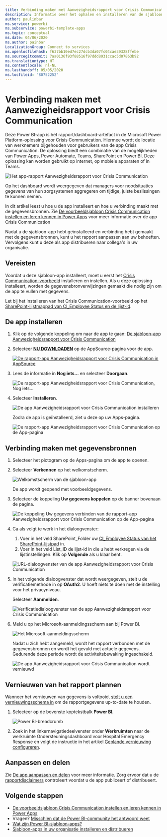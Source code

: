 ```yaml
---
title: Verbinding maken met Aanwezigheidsrapport voor Crisis Communication
description: Informatie over het ophalen en installeren van de sjabloon-app COVID-19-aanwezigheidsrapport voor Crisis Communication en het maken van verbinding met gegevens
author: paulinbar
ms.service: powerbi
ms.subservice: powerbi-template-apps
ms.topic: conceptual
ms.date: 04/06/2020
ms.author: painbar
LocalizationGroup: Connect to services
ms.openlocfilehash: f637bb10ed7ec27dcb3da07fc04cae39328ffebe
ms.sourcegitcommit: 7aa0136f93f88516f97ddd8031ccac5d07863b92
ms.translationtype: HT
ms.contentlocale: nl-NL
ms.lasthandoff: 05/05/2020
ms.locfileid: "80752252"
---
```

# <a name="connect-to-the-crisis-communication-presence-report"></a>Verbinding maken met Aanwezigheidsrapport voor Crisis Communication

Deze Power BI-app is het rapport/dashboard-artefact in de Microsoft Power Platform-oplossing voor Crisis Communication. Hiermee wordt de locatie van werknemers bijgehouden voor gebruikers van de app Crisis Communication. De oplossing biedt een combinatie van de mogelijkheden van Power Apps, Power Automate, Teams, SharePoint en Power BI. Deze oplossing kan worden gebruikt op internet, op mobiele apparaten of in Teams.

![Het app-rapport Aanwezigheidsrapport voor Crisis Communication](media/service-connect-to-crisis-communication-presence-report/service-crisis-communication-presence-report.png)

Op het dashboard wordt weergegeven dat managers voor noodsituaties gegevens van hun zorgsystemen aggregeren om tijdige, juiste beslissingen te kunnen nemen.

In dit artikel leest u hoe u de app installeert en hoe u verbinding maakt met de gegevensbronnen. Zie [De voorbeeldsjabloon Crisis Communication instellen en leren kennen in Power Apps](https://docs.microsoft.com/powerapps/maker/canvas-apps/sample-crisis-communication-app) voor meer informatie over de app Crisis Communication

Nadat u de sjabloon-app hebt geïnstalleerd en verbinding hebt gemaakt met de gegevensbronnen, kunt u het rapport aanpassen aan uw behoeften. Vervolgens kunt u deze als app distribueren naar collega's in uw organisatie.

## <a name="prerequisites"></a>Vereisten

Voordat u deze sjabloon-app installeert, moet u eerst het [Crisis Communication-voorbeeld](https://docs.microsoft.com/powerapps/maker/canvas-apps/sample-crisis-communication-app) installeren en instellen. Als u deze oplossing installeert, worden de gegevensbronverwijzingen gemaakt die nodig zijn om de app te vullen met gegevens.

Let bij het installeren van het Crisis Communication-voorbeeld op het [SharePoint-lijstmappad van CI_Employee Status en de lijst-id](https://docs.microsoft.com/powerapps/maker/canvas-apps/sample-crisis-communication-app#monitor-office-absences-with-power-bi).

## <a name="install-the-app"></a>De app installeren

1. Klik op de volgende koppeling om naar de app te gaan: [De sjabloon-app Aanwezigheidsrapport voor Crisis Communication](https://appsource.microsoft.com/en-us/product/power-bi/pbi-contentpacks.crisiscomms)

1. Selecteer [**NU DOWNLOADEN**](https://appsource.microsoft.com/en-us/product/power-bi/pbi-contentpacks.crisiscomms) op de AppSource-pagina voor de app.

    [![De rapport-app Aanwezigheidsrapport voor Crisis Communication in AppSource](media/service-connect-to-crisis-communication-presence-report/service-crisis-communication-presence-report-app-appsource-get-it-now.png)](https://appsource.microsoft.com/en-us/product/power-bi/pbi-contentpacks.crisiscomms)

1. Lees de informatie in **Nog iets...** en selecteer **Doorgaan**.

    ![De rapport-app Aanwezigheidsrapport voor Crisis Communication, Nog iets...](media/service-connect-to-crisis-communication-presence-report/service-crisis-communication-presence-report-1-more-thing.png)

1. Selecteer **Installeren**. 

    ![De app Aanwezigheidsrapport voor Crisis Communication installeren](media/service-connect-to-crisis-communication-presence-report/service-crisis-communication-presence-report-select-install.png)

    Zodra de app is geïnstalleerd, ziet u deze op uw Apps-pagina.

   ![De rapport-app Aanwezigheidsrapport voor Crisis Communication op de App-pagina](media/service-connect-to-crisis-communication-presence-report/service-crisis-communication-presence-report-app-apps-page-icon.png)

## <a name="connect-to-data-sources"></a>Verbinding maken met gegevensbronnen

1. Selecteer het pictogram op de Apps-pagina om de app te openen.

1. Selecteer **Verkennen** op het welkomstscherm.

   ![Welkomstscherm van de sjabloon-app](media/service-connect-to-crisis-communication-presence-report/service-crisis-communication-presence-report-app-splash-screen.png)

   De app wordt geopend met voorbeeldgegevens.

1. Selecteer de koppeling **Uw gegevens koppelen** op de banner bovenaan de pagina.

   ![De koppeling Uw gegevens verbinden van de rapport-app Aanwezigheidsrapport voor Crisis Communication op de App-pagina](media/service-connect-to-crisis-communication-presence-report/service-crisis-communication-presence-report-app-connect-data.png)

1. Ga als volgt te werk in het dialoogvenster:
   1. Voer in het veld SharePoint_Folder uw [CI_Employee Status van het SharePoint-lijstpad](https://docs.microsoft.com/powerapps/maker/canvas-apps/sample-crisis-communication-app#monitor-office-absences-with-power-bi) in.
   1. Voer in het veld List_ID de lijst-id in die u hebt verkregen via de lijstinstellingen. Klik op **Volgende** als u klaar bent.

   ![URL-dialoogvenster van de app Aanwezigheidsrapport voor Crisis Communication](media/service-connect-to-crisis-communication-presence-report/service-crisis-communication-presence-report-app-url-dialog.png)

1. In het volgende dialoogvenster dat wordt weergegeven, stelt u de verificatiemethode in op **OAuth2**. U hoeft niets te doen met de instelling voor het privacyniveau.

   Selecteer **Aanmelden**.

   ![Verificatiedialoogvenster van de app Aanwezigheidsrapport voor Crisis Communication](media/service-connect-to-crisis-communication-presence-report/service-crisis-communication-presence-report-app-authentication-dialog.png)

1. Meld u op het Microsoft-aanmeldingsscherm aan bij Power BI.

   ![Het Microsoft-aanmeldingsscherm](media/service-connect-to-crisis-communication-presence-report/service-crisis-communication-presence-report-app-microsoft-login.png)

   Nadat u zich hebt aangemeld, wordt het rapport verbonden met de gegevensbronnen en wordt het gevuld met actuele gegevens. Gedurende deze periode wordt de activiteitsbewaking ingeschakeld.

   ![De app Aanwezigheidsrapport voor Crisis Communication wordt vernieuwd](media/service-connect-to-crisis-communication-presence-report/service-crisis-communication-presence-report-app-refresh-monitor.png)

## <a name="schedule-report-refresh"></a>Vernieuwen van het rapport plannen

Wanneer het vernieuwen van gegevens is voltooid, [stelt u een vernieuwingsschema in](../refresh-scheduled-refresh.md) om de rapportgegevens up-to-date te houden.

1. Selecteer op de bovenste koptekstbalk **Power BI**.

   ![Power BI-breadcrumb](media/service-connect-to-crisis-communication-presence-report/service-crisis-communication-presence-report-app-powerbi-breadcrumb.png)

1. Zoek in het linkernavigatiedeelvenster onder **Werkruimten** naar de werkruimte Ondersteuningsdashboard voor Hospital Emergency Response en volgt de instructie in het artikel [Geplande vernieuwing configureren](../refresh-scheduled-refresh.md).

## <a name="customize-and-share"></a>Aanpassen en delen

Zie [De app aanpassen en delen](../service-template-apps-install-distribute.md#customize-and-share-the-app) voor meer informatie. Zorg ervoor dat u de [rapportdisclaimers](../create-reports/sample-covid-19-us.md#disclaimers) controleert voordat u de app publiceert of distribueert.

## <a name="next-steps"></a>Volgende stappen
* [De voorbeeldsjabloon Crisis Communication instellen en leren kennen in Power Apps](https://docs.microsoft.com/powerapps/maker/canvas-apps/sample-crisis-communication-app)
* Vragen? [Misschien dat de Power BI-community het antwoord weet](https://community.powerbi.com/)
* [Wat zijn Power BI-sjabloon-apps?](../service-template-apps-overview.md)
* [Sjabloon-apps in uw organisatie installeren en distribueren](../service-template-apps-install-distribute.md)
